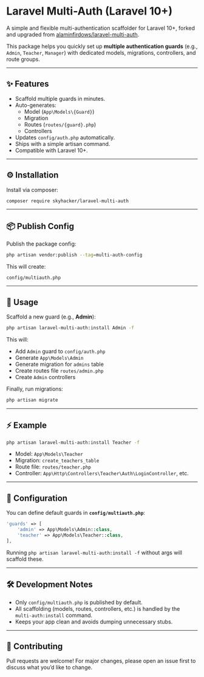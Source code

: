 # Laravel Multi-Auth (Laravel 10+)

A simple and flexible multi-authentication scaffolder for Laravel 10+, forked and upgraded from [alaminfirdows/laravel-multi-auth](https://github.com/alaminfirdows/laravel-multi-auth).  

This package helps you quickly set up **multiple authentication guards** (e.g., `Admin`, `Teacher`, `Manager`) with dedicated models, migrations, controllers, and route groups.

---

## ✨ Features

- Scaffold multiple guards in minutes.  
- Auto-generates:
  - Model (`App\Models\{Guard}`)
  - Migration
  - Routes (`routes/{guard}.php`)
  - Controllers  
- Updates `config/auth.php` automatically.  
- Ships with a simple artisan command.  
- Compatible with Laravel 10+.

---

## ⚙️ Installation

Install via composer:

```bash
composer require skyhacker/laravel-multi-auth
```

---

## 📦 Publish Config

Publish the package config:

```bash
php artisan vendor:publish --tag=multi-auth-config
```

This will create:

```
config/multiauth.php
```

---

## 🚀 Usage

Scaffold a new guard (e.g., **Admin**):

```bash
php artisan laravel-multi-auth:install Admin -f
```

This will:  
- Add `Admin` guard to `config/auth.php`  
- Generate `App\Models\Admin`  
- Generate migration for `admins` table  
- Create routes file `routes/admin.php`  
- Create `Admin` controllers  

Finally, run migrations:

```bash
php artisan migrate
```

---

## ⚡ Example

```bash
php artisan laravel-multi-auth:install Teacher -f
```

- Model: `App\Models\Teacher`
- Migration: `create_teachers_table`
- Route file: `routes/teacher.php`
- Controller: `App\Http\Controllers\Teacher\Auth\LoginController`, etc.

---

## 🔧 Configuration

You can define default guards in **`config/multiauth.php`**:

```php
'guards' => [
    'admin' => App\Models\Admin::class,
    'teacher' => App\Models\Teacher::class,
],
```

Running `php artisan laravel-multi-auth:install -f` without args will scaffold these.

---

## 🛠 Development Notes

- Only `config/multiauth.php` is published by default.  
- All scaffolding (models, routes, controllers, etc.) is handled by the `multi-auth:install` command.  
- Keeps your app clean and avoids dumping unnecessary stubs.  

---

## 🤝 Contributing

Pull requests are welcome! For major changes, please open an issue first to discuss what you’d like to change.  

